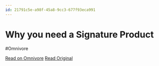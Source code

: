 ```yaml
---
id: 21791c5e-a98f-45a8-9cc3-677f93eca991
---
```


# Why you need a Signature Product
#Omnivore

[Read on Omnivore](https://omnivore.app/me/why-you-need-a-signature-product-192227bf017)
[Read Original](https://creatorscience.com/signature-product/?ref=ghost.org)


